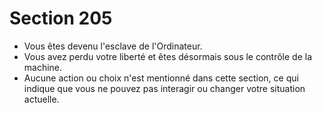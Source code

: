 # Section 205

- Vous êtes devenu l'esclave de l'Ordinateur.
- Vous avez perdu votre liberté et êtes désormais sous le contrôle de la machine.
- Aucune action ou choix n'est mentionné dans cette section, ce qui indique que vous ne pouvez pas interagir ou changer votre situation actuelle.